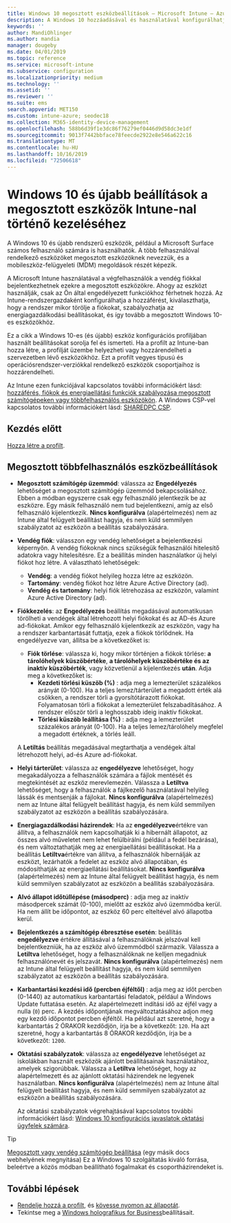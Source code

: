 ```yaml
---
title: Windows 10 megosztott eszközbeállítások – Microsoft Intune – Azure | Microsoft Docs
description: A Windows 10 hozzáadásával és használatával konfigurálhatja a megosztott vagy Microsoft Intune több felhasználó által használt eszközöket. Tekintse meg az összes beállítás listáját, valamint azt, hogy mit csinálnak az eszközökön, beleértve a Microsoft Surfacet is. A vendég fiókjainak vezérlése, a fiókok kezelése és az inaktív fiókok törlése, a helyi tárterületre való mentés engedélyezése vagy letiltása, energiaellátási és alvó üzemmódok beállítása, a frissítések telepítésének engedélyezése és az eszközök használata az oktatási környezetekben az eszköz konfigurációs profiljában.
keywords: ''
author: MandiOhlinger
ms.author: mandia
manager: dougeby
ms.date: 04/01/2019
ms.topic: reference
ms.service: microsoft-intune
ms.subservice: configuration
ms.localizationpriority: medium
ms.technology: ''
ms.assetid: ''
ms.reviewer: ''
ms.suite: ems
search.appverid: MET150
ms.custom: intune-azure; seodec18
ms.collection: M365-identity-device-management
ms.openlocfilehash: 588b6d39f1e3dc86f76279ef0446d9d58dc3e1df
ms.sourcegitcommit: 9013f7442bbface78feecde2922e8e546a622c16
ms.translationtype: MT
ms.contentlocale: hu-HU
ms.lasthandoff: 10/16/2019
ms.locfileid: "72506618"
---
```

# <a name="windows-10-and-later-settings-to-manage-shared-devices-using-intune"></a>Windows 10 és újabb beállítások a megosztott eszközök Intune-nal történő kezeléséhez

A Windows 10 és újabb rendszerű eszközök, például a Microsoft Surface számos felhasználó számára is használhatók. A több felhasználóval rendelkező eszközöket megosztott eszközöknek nevezzük, és a mobileszköz-felügyeleti (MDM) megoldások részét képezik.

A Microsoft Intune használatával a végfelhasználók a vendég fiókkal bejelentkezhetnek ezekre a megosztott eszközökre. Ahogy az eszközt használják, csak az Ön által engedélyezett funkciókhoz férhetnek hozzá. Az Intune-rendszergazdaként konfigurálhatja a hozzáférést, kiválaszthatja, hogy a rendszer mikor törölje a fiókokat, szabályozhatja az energiagazdálkodási beállításokat, és így tovább a megosztott Windows 10-es eszközökhöz.

Ez a cikk a Windows 10-es (és újabb) eszköz konfigurációs profiljában használt beállításokat sorolja fel és ismerteti. Ha a profilt az Intune-ban hozza létre, a profilját üzembe helyezheti vagy hozzárendelheti a szervezetben lévő eszközökhöz. Ezt a profilt vegyes típusú és operációsrendszer-verziókkal rendelkező eszközök csoportjaihoz is hozzárendelheti.

Az Intune ezen funkciójával kapcsolatos további információkért lásd: [hozzáférés, fiókok és energiaellátási funkciók szabályozása megosztott számítógépeken vagy többfelhasználós eszközökön](shared-user-device-settings.md). A Windows CSP-vel kapcsolatos további információkért lásd: [SHAREDPC CSP](https://docs.microsoft.com/windows/client-management/mdm/sharedpc-csp).

## <a name="before-your-begin"></a>Kezdés előtt

[Hozza létre a profilt](shared-user-device-settings.md).

## <a name="shared-multi-user-device-settings"></a>Megosztott többfelhasználós eszközbeállítások

- **Megosztott számítógép üzemmód**: válassza az **Engedélyezés** lehetőséget a megosztott számítógép üzemmód bekapcsolásához. Ebben a módban egyszerre csak egy felhasználó jelentkezik be az eszközre. Egy másik felhasználó nem tud bejelentkezni, amíg az első felhasználó kijelentkezik. **Nincs konfigurálva** (alapértelmezés) nem az Intune által felügyelt beállítást hagyja, és nem küld semmilyen szabályzatot az eszközön a beállítás szabályozására.
- **Vendég fiók**: válasszon egy vendég lehetőséget a bejelentkezési képernyőn. A vendég fiókoknak nincs szükségük felhasználói hitelesítő adatokra vagy hitelesítésre. Ez a beállítás minden használatkor új helyi fiókot hoz létre. A választható lehetőségek:
  - **Vendég**: a vendég fiókot helyileg hozza létre az eszközön.
  - **Tartomány**: vendég fiókot hoz létre Azure Active Directory (ad).
  - **Vendég és tartomány**: helyi fiók létrehozása az eszközön, valamint Azure Active Directory (ad).
- **Fiókkezelés**: az **Engedélyezés** beállítás megadásával automatikusan törölheti a vendégek által létrehozott helyi fiókokat és az AD-és Azure ad-fiókokat. Amikor egy felhasználó kijelentkezik az eszközön, vagy ha a rendszer karbantartását futtatja, ezek a fiókok törlődnek. Ha engedélyezve van, állítsa be a következőket is:
  - **Fiók törlése**: válassza ki, hogy mikor történjen a fiókok törlése: **a tárolóhelyek küszöbértéke**, **a tárolóhelyek küszöbértéke és az inaktív küszöbérték**, vagy közvetlenül a kijelentkezés **után**. Adja meg a következőket is:
    - **Kezdeti törlési küszöb (%)** : adja meg a lemezterület százalékos arányát (0-100). Ha a teljes lemez/tárterület a megadott érték alá csökken, a rendszer törli a gyorsítótárazott fiókokat. Folyamatosan törli a fiókokat a lemezterület felszabadításához. A rendszer először törli a leghosszabb ideig inaktív fiókokat.
    - **Törlési küszöb leállítása (%)** : adja meg a lemezterület százalékos arányát (0-100). Ha a teljes lemez/tárolóhely megfelel a megadott értéknek, a törlés leáll.

  A **Letiltás** beállítás megadásával megtarthatja a vendégek által létrehozott helyi, ad-és Azure ad-fiókokat.

- **Helyi tárterület**: válassza az **engedélyezve** lehetőséget, hogy megakadályozza a felhasználók számára a fájlok mentését és megtekintését az eszköz merevlemezén. Válassza a **Letiltva** lehetőséget, hogy a felhasználók a fájlkezelő használatával helyileg lássák és mentsenják a fájlokat. **Nincs konfigurálva** (alapértelmezés) nem az Intune által felügyelt beállítást hagyja, és nem küld semmilyen szabályzatot az eszközön a beállítás szabályozására.
- **Energiagazdálkodási házirendek**: Ha az **engedélyezve**értékre van állítva, a felhasználók nem kapcsolhatják ki a hibernált állapotot, az összes alvó műveletet nem lehet felülbírálni (például a fedél bezárása), és nem változtathatják meg az energiaellátási beállításokat. Ha a beállítás **Letiltva**értékre van állítva, a felhasználók hibernálják az eszközt, lezárhatók a fedelet az eszköz alvó állapotában, és módosíthatják az energiaellátási beállításokat. **Nincs konfigurálva** (alapértelmezés) nem az Intune által felügyelt beállítást hagyja, és nem küld semmilyen szabályzatot az eszközön a beállítás szabályozására.
- **Alvó állapot időtúllépése (másodperc)** : adja meg az inaktív másodpercek számát (0-100), mielőtt az eszköz alvó üzemmódba kerül. Ha nem állít be időpontot, az eszköz 60 perc elteltével alvó állapotba kerül.
- **Bejelentkezés a számítógép ébresztése esetén**: beállítás **engedélyezve** értékre állításával a felhasználóknak jelszóval kell bejelentkezniük, ha az eszköz alvó üzemmódból származik. Válassza a **Letiltva** lehetőséget, hogy a felhasználóknak ne kelljen megadniuk felhasználónevét és jelszavát. **Nincs konfigurálva** (alapértelmezés) nem az Intune által felügyelt beállítást hagyja, és nem küld semmilyen szabályzatot az eszközön a beállítás szabályozására.
- **Karbantartási kezdési idő (percben éjféltől)** : adja meg az időt percben (0-1440) az automatikus karbantartási feladatok, például a Windows Update futtatása esetén. Az alapértelmezett indítási idő az éjfél vagy a nulla (`0`) perc. A kezdés időpontjának megváltoztatásához adjon meg egy kezdő időpontot percben éjféltől. Ha például azt szeretné, hogy a karbantartás 2 ÓRAKOR kezdődjön, írja be a következőt: `120`. Ha azt szeretné, hogy a karbantartás 8 ÓRAKOR kezdődjön, írja be a következőt: `1200`.
- **Oktatási szabályzatok**: válassza az **engedélyezve** lehetőséget az iskolákban használt eszközök ajánlott beállításainak használatához, amelyek szigorúbbak. Válassza a **Letiltva** lehetőséget, hogy az alapértelmezett és az ajánlott oktatási házirendek ne legyenek használatban. **Nincs konfigurálva** (alapértelmezés) nem az Intune által felügyelt beállítást hagyja, és nem küld semmilyen szabályzatot az eszközön a beállítás szabályozására.

  Az oktatási szabályzatok végrehajtásával kapcsolatos további információkért lásd: [Windows 10 konfigurációs javaslatok oktatási ügyfelek számára](https://docs.microsoft.com/education/windows/configure-windows-for-education).

> [!TIP]
> [Megosztott vagy vendég számítógép beállítása](https://docs.microsoft.com/windows/configuration/set-up-shared-or-guest-pc) (egy másik docs webhelyének megnyitása) Ez a Windows 10 szolgáltatás kiváló forrása, beleértve a közös módban beállítható fogalmakat és csoportházirendeket is.

## <a name="next-steps"></a>További lépések

- [Rendelje hozzá a profilt](device-profile-assign.md), és [kövesse nyomon az állapotát](device-profile-monitor.md).
- Tekintse meg a [Windows holografikus for Business](shared-user-device-settings-windows-holographic.md)beállításait.
